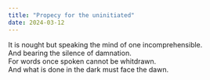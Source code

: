 ```yaml
---
title: "Propecy for the uninitiated"
date: 2024-03-12
---
```

It is nought but speaking the mind of one incomprehensible.  
And bearing the silence of damnation.  
For words once spoken cannot be whitdrawn.  
And what is done in the dark must face the dawn.
